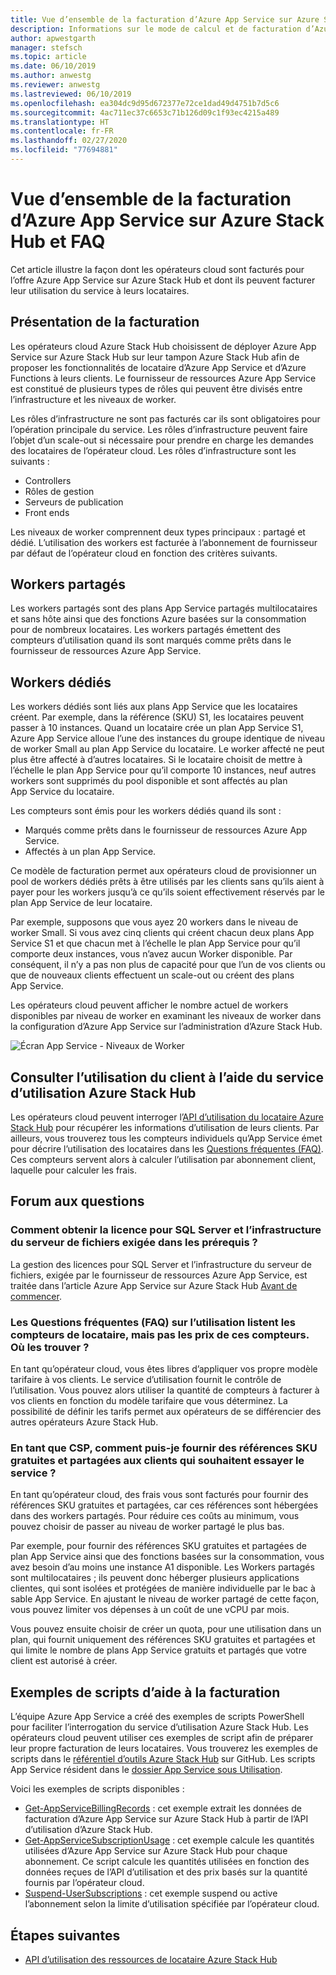 ```yaml
---
title: Vue d’ensemble de la facturation d’Azure App Service sur Azure Stack Hub et FAQ
description: Informations sur le mode de calcul et de facturation d’Azure App Service sur Azure Stack Hub.
author: apwestgarth
manager: stefsch
ms.topic: article
ms.date: 06/10/2019
ms.author: anwestg
ms.reviewer: anwestg
ms.lastreviewed: 06/10/2019
ms.openlocfilehash: ea304dc9d95d672377e72ce1dad49d4751b7d5c6
ms.sourcegitcommit: 4ac711ec37c6653c71b126d09c1f93ec4215a489
ms.translationtype: HT
ms.contentlocale: fr-FR
ms.lasthandoff: 02/27/2020
ms.locfileid: "77694881"
---
```

# <a name="azure-app-service-on-azure-stack-hub-billing-overview-and-faq"></a>Vue d’ensemble de la facturation d’Azure App Service sur Azure Stack Hub et FAQ

Cet article illustre la façon dont les opérateurs cloud sont facturés pour l’offre Azure App Service sur Azure Stack Hub et dont ils peuvent facturer leur utilisation du service à leurs locataires.

## <a name="billing-overview"></a>Présentation de la facturation

Les opérateurs cloud Azure Stack Hub choisissent de déployer Azure App Service sur Azure Stack Hub sur leur tampon Azure Stack Hub afin de proposer les fonctionnalités de locataire d’Azure App Service et d’Azure Functions à leurs clients. Le fournisseur de ressources Azure App Service est constitué de plusieurs types de rôles qui peuvent être divisés entre l’infrastructure et les niveaux de worker.

Les rôles d’infrastructure ne sont pas facturés car ils sont obligatoires pour l’opération principale du service. Les rôles d’infrastructure peuvent faire l’objet d’un scale-out si nécessaire pour prendre en charge les demandes des locataires de l’opérateur cloud. Les rôles d’infrastructure sont les suivants :

- Controllers
- Rôles de gestion
- Serveurs de publication
- Front ends

Les niveaux de worker comprennent deux types principaux : partagé et dédié. L’utilisation des workers est facturée à l’abonnement de fournisseur par défaut de l’opérateur cloud en fonction des critères suivants.

## <a name="shared-workers"></a>Workers partagés

Les workers partagés sont des plans App Service partagés multilocataires et sans hôte ainsi que des fonctions Azure basées sur la consommation pour de nombreux locataires. Les workers partagés émettent des compteurs d’utilisation quand ils sont marqués comme prêts dans le fournisseur de ressources Azure App Service.

## <a name="dedicated-workers"></a>Workers dédiés

Les workers dédiés sont liés aux plans App Service que les locataires créent. Par exemple, dans la référence (SKU) S1, les locataires peuvent passer à 10 instances. Quand un locataire crée un plan App Service S1, Azure App Service alloue l’une des instances du groupe identique de niveau de worker Small au plan App Service du locataire. Le worker affecté ne peut plus être affecté à d’autres locataires. Si le locataire choisit de mettre à l’échelle le plan App Service pour qu’il comporte 10 instances, neuf autres workers sont supprimés du pool disponible et sont affectés au plan App Service du locataire.

Les compteurs sont émis pour les workers dédiés quand ils sont :

- Marqués comme prêts dans le fournisseur de ressources Azure App Service.
- Affectés à un plan App Service.

Ce modèle de facturation permet aux opérateurs cloud de provisionner un pool de workers dédiés prêts à être utilisés par les clients sans qu’ils aient à payer pour les workers jusqu’à ce qu’ils soient effectivement réservés par le plan App Service de leur locataire. 

Par exemple, supposons que vous ayez 20 workers dans le niveau de worker Small. Si vous avez cinq clients qui créent chacun deux plans App Service S1 et que chacun met à l’échelle le plan App Service pour qu’il comporte deux instances, vous n’avez aucun Worker disponible. Par conséquent, il n’y a pas non plus de capacité pour que l’un de vos clients ou que de nouveaux clients effectuent un scale-out ou créent des plans App Service. 

Les opérateurs cloud peuvent afficher le nombre actuel de workers disponibles par niveau de worker en examinant les niveaux de worker dans la configuration d’Azure App Service sur l’administration d’Azure Stack Hub.

![Écran App Service - Niveaux de Worker][1]

## <a name="see-customer-usage-by-using-the-azure-stack-hub-usage-service"></a>Consulter l’utilisation du client à l’aide du service d’utilisation Azure Stack Hub

Les opérateurs cloud peuvent interroger l’[API d’utilisation du locataire Azure Stack Hub](azure-stack-tenant-resource-usage-api.md) pour récupérer les informations d’utilisation de leurs clients. Par ailleurs, vous trouverez tous les compteurs individuels qu’App Service émet pour décrire l’utilisation des locataires dans les [Questions fréquentes (FAQ)](azure-stack-usage-related-faq.md). Ces compteurs servent alors à calculer l’utilisation par abonnement client, laquelle pour calculer les frais.

## <a name="frequently-asked-questions"></a>Forum aux questions

### <a name="how-do-i-license-the-sql-server-and-file-server-infrastructure-required-in-the-prerequisites"></a>Comment obtenir la licence pour SQL Server et l’infrastructure du serveur de fichiers exigée dans les prérequis ?

La gestion des licences pour SQL Server et l’infrastructure du serveur de fichiers, exigée par le fournisseur de ressources Azure App Service, est traitée dans l’article Azure App Service sur Azure Stack Hub [Avant de commencer](azure-stack-app-service-before-you-get-started.md#licensing-concerns-for-required-file-server-and-sql-server).

### <a name="the-usage-faq-lists-the-tenant-meters-but-not-the-prices-for-those-meters-where-can-i-find-them"></a>Les Questions fréquentes (FAQ) sur l’utilisation listent les compteurs de locataire, mais pas les prix de ces compteurs. Où les trouver ?

En tant qu’opérateur cloud, vous êtes libres d’appliquer vos propre modèle tarifaire à vos clients. Le service d’utilisation fournit le contrôle de l’utilisation. Vous pouvez alors utiliser la quantité de compteurs à facturer à vos clients en fonction du modèle tarifaire que vous déterminez. La possibilité de définir les tarifs permet aux opérateurs de se différencier des autres opérateurs Azure Stack Hub.

### <a name="as-a-csp-how-can-i-offer-free-and-shared-skus-for-customers-to-try-out-the-service"></a>En tant que CSP, comment puis-je fournir des références SKU gratuites et partagées aux clients qui souhaitent essayer le service ?

En tant qu’opérateur cloud, des frais vous sont facturés pour fournir des références SKU gratuites et partagées, car ces références sont hébergées dans des workers partagés. Pour réduire ces coûts au minimum, vous pouvez choisir de passer au niveau de worker partagé le plus bas. 

Par exemple, pour fournir des références SKU gratuites et partagées de plan App Service ainsi que des fonctions basées sur la consommation, vous avez besoin d’au moins une instance A1 disponible. Les Workers partagés sont multilocataires ; ils peuvent donc héberger plusieurs applications clientes, qui sont isolées et protégées de manière individuelle par le bac à sable App Service. En ajustant le niveau de worker partagé de cette façon, vous pouvez limiter vos dépenses à un coût de une vCPU par mois.

Vous pouvez ensuite choisir de créer un quota, pour une utilisation dans un plan, qui fournit uniquement des références SKU gratuites et partagées et qui limite le nombre de plans App Service gratuits et partagés que votre client est autorisé à créer.

## <a name="sample-scripts-to-assist-with-billing"></a>Exemples de scripts d’aide à la facturation

L’équipe Azure App Service a créé des exemples de scripts PowerShell pour faciliter l’interrogation du service d’utilisation Azure Stack Hub. Les opérateurs cloud peuvent utiliser ces exemples de script afin de préparer leur propre facturation de leurs locataires. Vous trouverez les exemples de scripts dans le [référentiel d’outils Azure Stack Hub](https://github.com/Azure/AzureStack-tools) sur GitHub. Les scripts App Service résident dans le [dossier App Service sous Utilisation](https://aka.ms/aa6zku8).

Voici les exemples de scripts disponibles :

- [Get-AppServiceBillingRecords](https://aka.ms/aa6zku2) : cet exemple extrait les données de facturation d’Azure App Service sur Azure Stack Hub à partir de l’API d’utilisation d’Azure Stack Hub.
- [Get-AppServiceSubscriptionUsage](https://aka.ms/aa6zku6) : cet exemple calcule les quantités utilisées d’Azure App Service sur Azure Stack Hub pour chaque abonnement. Ce script calcule les quantités utilisées en fonction des données reçues de l’API d’utilisation et des prix basés sur la quantité fournis par l’opérateur cloud.
- [Suspend-UserSubscriptions](https://aka.ms/aa6zku7) : cet exemple suspend ou active l’abonnement selon la limite d’utilisation spécifiée par l’opérateur cloud.

## <a name="next-steps"></a>Étapes suivantes

- [API d’utilisation des ressources de locataire Azure Stack Hub](azure-stack-tenant-resource-usage-api.md)

<!--Image references-->
[1]: ./media/app-service-billing-faq/app-service-worker-tiers.png
